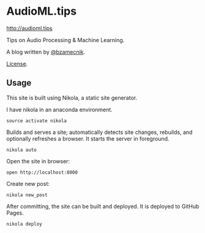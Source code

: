 # AudioML.tips

http://audioml.tips

Tips on Audio Processing &amp; Machine Learning.

A blog written by [@bzamecnik](http://twitter.com/bzamecnik).

[License](LICENSE.txt).

## Usage

This site is built using Nikola, a static site generator.

I have nikola in an anaconda environment.

```shell
source activate nikola
```
Builds and serves a site; automatically detects site changes, rebuilds, and optionally refreshes a browser. It starts the server in foreground.

```shell
nikola auto
```

Open the site in browser:

```shell
open http://localhost:8000
```

Create new post:

```shell
nikola new_post
```

After committing, the site can be built and deployed. It is deployed to GitHub Pages.

```shell
nikola deploy
```
